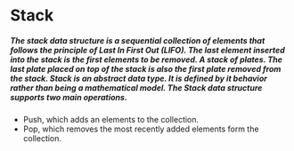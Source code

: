 # Stack

##### The stack data structure is a sequential collection of elements that follows the principle of Last In First Out (LIFO). The last element inserted into the stack is the first elements to be removed. A stack of plates. The last plate placed on top of the stack is also the first plate removed from the stack. Stack is an abstract data type. It is defined by it behavior rather than being a mathematical model. The Stack data structure supports two main operations.

- Push, which adds an elements to the collection.
- Pop, which removes the most recently added elements form the collection.


